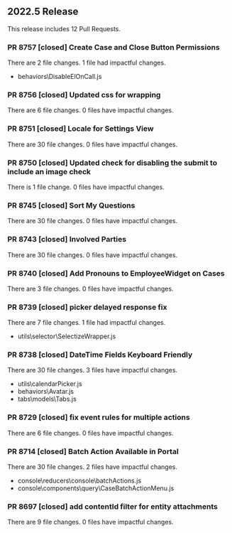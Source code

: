 ## 2022.5 Release

This release includes 12 Pull Requests.
### PR 8757 [closed] Create Case and Close Button Permissions
There are 2 file changes. 1 file had impactful changes.
- behaviors\DisableElOnCall.js
### PR 8756 [closed] Updated css for wrapping
There are 6 file changes. 0 files have impactful changes.
### PR 8751 [closed] Locale for Settings View
There are 30 file changes. 0 files have impactful changes.
### PR 8750 [closed] Updated check for disabling the submit to include an image check
There is 1 file change. 0 files have impactful changes.
### PR 8745 [closed] Sort My Questions
There are 30 file changes. 0 files have impactful changes.
### PR 8743 [closed] Involved Parties
There are 30 file changes. 0 files have impactful changes.
### PR 8740 [closed] Add Pronouns to EmployeeWidget on Cases
There are 3 file changes. 0 files have impactful changes.
### PR 8739 [closed] picker delayed response fix
There are 7 file changes. 1 file had impactful changes.
- utils\selector\SelectizeWrapper.js
### PR 8738 [closed] DateTime Fields Keyboard Friendly
There are 30 file changes. 3 files have impactful changes.
- utils\calendarPicker.js
- behaviors\Avatar.js
- tabs\models\Tabs.js
### PR 8729 [closed] fix event rules for multiple actions
There are 6 file changes. 0 files have impactful changes.
### PR 8714 [closed] Batch Action Available in Portal
There are 30 file changes. 2 files have impactful changes.
- console\reducers\console\batchActions.js
- console\components\query\CaseBatchActionMenu.js
### PR 8697 [closed] add contentId filter for entity attachments
There are 9 file changes. 0 files have impactful changes.
